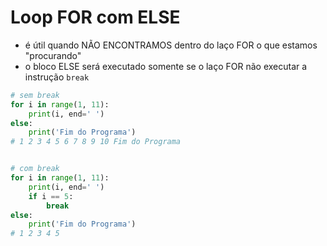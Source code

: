 # Loop FOR com ELSE

- é útil quando NÃO ENCONTRAMOS dentro do laço FOR o que estamos "procurando"
- o bloco ELSE será executado somente se o laço FOR não executar a instrução ``break``

````python
# sem break
for i in range(1, 11):
    print(i, end=' ')
else:
    print('Fim do Programa')
# 1 2 3 4 5 6 7 8 9 10 Fim do Programa


# com break
for i in range(1, 11):
    print(i, end=' ')
    if i == 5:
        break
else:
    print('Fim do Programa')
# 1 2 3 4 5
````